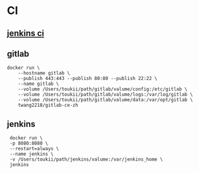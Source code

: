 # CI

## [jenkins ci](http://www.linuxidc.com/Linux/2016-11/137397.htm)


## gitlab

```
docker run \
    --hostname gitlab \
    --publish 443:443 --publish 80:80 --publish 22:22 \
    --name gitlab \
    --volume /Users/toukii/path/gitlab/valume/config:/etc/gitlab \
    --volume /Users/toukii/path/gitlab/valume/logs:/var/log/gitlab \
    --volume /Users/toukii/path/gitlab/valume/data:/var/opt/gitlab \
    twang2218/gitlab-ce-zh
```


## jenkins

```
 docker run \
 -p 8080:8080 \
 --restart=always \
 --name jenkins \
 -v /Users/toukii/path/jenkins/valume:/var/jenkins_home \
 jenkins
```
